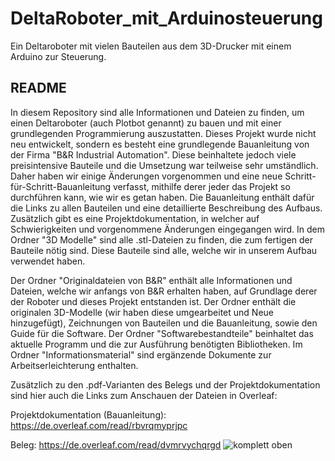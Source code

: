# DeltaRoboter_mit_Arduinosteuerung
 Ein Deltaroboter mit vielen Bauteilen aus dem 3D-Drucker mit einem Arduino zur Steuerung.

 
## README 

In diesem Repository sind alle Informationen und Dateien zu finden, um einen Deltaroboter (auch Plotbot genannt) zu bauen und mit einer grundlegenden Programmierung auszustatten. Dieses Projekt wurde nicht neu entwickelt, sondern es besteht eine grundlegende Bauanleitung von der Firma "B&R Industrial Automation". Diese beinhaltete jedoch viele preisintensive Bauteile und die Umsetzung war teilweise sehr umständlich. Daher haben wir einige Änderungen vorgenommen und eine neue Schritt-für-Schritt-Bauanleitung verfasst, mithilfe derer jeder das Projekt so durchführen kann, wie wir es getan haben. Die Bauanleitung enthält dafür die Links zu allen Bauteilen und eine detaillierte Beschreibung des Aufbaus. Zusätzlich gibt es eine Projektdokumentation, in welcher auf Schwierigkeiten und vorgenommene Änderungen eingegangen wird. In dem Ordner "3D Modelle" sind alle .stl-Dateien zu finden, die zum fertigen der Bauteile nötig sind. Diese Bauteile sind alle, welche wir in unserem Aufbau verwendet haben.

Der Ordner "Originaldateien von B&R" enthält alle Informationen und Dateien, welche wir anfangs von B&R erhalten haben, auf Grundlage derer der Roboter und dieses Projekt entstanden ist. Der Ordner enthält die originalen 3D-Modelle (wir haben diese umgearbeitet und Neue hinzugefügt), Zeichnungen von Bauteilen und die Bauanleitung, sowie den Guide für die Software. Der Ordner "Softwarebestandteile" beinhaltet das aktuelle Programm und die zur Ausführung benötigten Bibliotheken. Im Ordner "Informationsmaterial" sind ergänzende Dokumente zur Arbeitserleichterung enthalten.

Zusätzlich zu den .pdf-Varianten des Belegs und der Projektdokumentation sind hier auch die Links zum Anschauen der Dateien in Overleaf:

Projektdokumentation (Bauanleitung): https://de.overleaf.com/read/rbvrqmyprjpc

Beleg: https://de.overleaf.com/read/dvmrvychqrgd
![komplett oben](https://github.com/BlxxkVEC/DeltaRoboter_mit_Arduinosteuerung/assets/144335994/ff89b61b-bf4a-4379-86a3-d7e0b05f819b)

